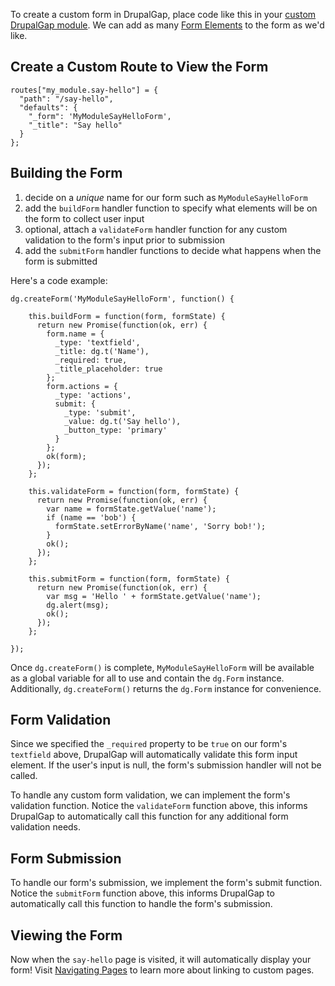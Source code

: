 To create a custom form in DrupalGap, place code like this in your [custom DrupalGap module](../Modules/Create_a_Custom_Module). We can add as many [Form Elements](Form_Elements) to the form as we'd like.

## Create a Custom Route to View the Form

```
routes["my_module.say-hello"] = {
  "path": "/say-hello",
  "defaults": {
    "_form": 'MyModuleSayHelloForm',
    "_title": "Say hello"
  }
};
```

## Building the Form

1. decide on a *unique* name for our form such as `MyModuleSayHelloForm`
2. add the `buildForm` handler function to specify what elements will be on the form to collect user input
3. optional, attach a `validateForm` handler function for any custom validation to the form's input prior to submission
4. add the `submitForm` handler functions  to decide what happens when the form is submitted

Here's a code example:
```
dg.createForm('MyModuleSayHelloForm', function() {

    this.buildForm = function(form, formState) {
      return new Promise(function(ok, err) {
        form.name = {
          _type: 'textfield',
          _title: dg.t('Name'),
          _required: true,
          _title_placeholder: true
        };
        form.actions = {
          _type: 'actions',
          submit: {
            _type: 'submit',
            _value: dg.t('Say hello'),
            _button_type: 'primary'
          }
        };
        ok(form);
      });
    };

    this.validateForm = function(form, formState) {
      return new Promise(function(ok, err) {
        var name = formState.getValue('name');
        if (name == 'bob') {
          formState.setErrorByName('name', 'Sorry bob!');
        }
        ok();
      });
    };
  
    this.submitForm = function(form, formState) {
      return new Promise(function(ok, err) {
        var msg = 'Hello ' + formState.getValue('name');
        dg.alert(msg);
        ok();
      });
    };

});
```

Once `dg.createForm()` is complete, `MyModuleSayHelloForm` will be available as a global variable for all to use and
contain the `dg.Form` instance. Additionally, `dg.createForm()` returns the `dg.Form` instance for convenience.

## Form Validation

Since we specified the `_required` property to be `true` on our form's `textfield` above, DrupalGap will automatically validate this form input element. If the user's input is null, the form's submission handler will not be called.

To handle any custom form validation, we can implement the form's validation function. Notice the `validateForm` function above, this informs DrupalGap to automatically call this function for any additional form validation needs.

## Form Submission

To handle our form's submission, we implement the form's submit function. Notice the `submitForm` function above, this informs DrupalGap to automatically call this function to handle the form's submission.

## Viewing the Form

Now when the `say-hello` page is visited, it will automatically display your form! Visit [Navigating Pages](../Pages/Navigating_Pages) to learn more about linking to custom pages.
